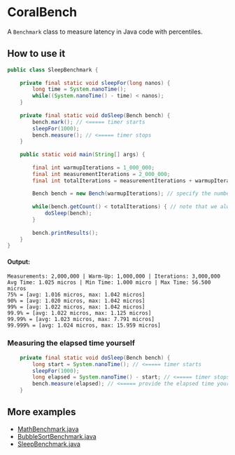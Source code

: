 # CoralBench
A <code>Benchmark</code> class to measure latency in Java code with percentiles.

## How to use it
```Java
public class SleepBenchmark {
	
	private final static void sleepFor(long nanos) {
		long time = System.nanoTime();
		while((System.nanoTime() - time) < nanos);
	}
	
	private final static void doSleep(Bench bench) {
		bench.mark(); // <===== timer starts
		sleepFor(1000);
		bench.measure(); // <===== timer stops
	}
	
	public static void main(String[] args) {
		
		final int warmupIterations = 1_000_000;
		final int measurementIterations = 2_000_000;
		final int totalIterations = measurementIterations + warmupIterations;
		
		Bench bench = new Bench(warmupIterations); // specify the number of warmup iterations to ignore
		
		while(bench.getCount() < totalIterations) { // note that we always perform warmup + measurement iterations
			doSleep(bench);
		}
		
		bench.printResults();
	}
}
```
#### Output:
```Plain
Measurements: 2,000,000 | Warm-Up: 1,000,000 | Iterations: 3,000,000
Avg Time: 1.025 micros | Min Time: 1.000 micro | Max Time: 56.500 micros
75% = [avg: 1.016 micros, max: 1.042 micros]
90% = [avg: 1.020 micros, max: 1.042 micros]
99% = [avg: 1.022 micros, max: 1.042 micros]
99.9% = [avg: 1.022 micros, max: 1.125 micros]
99.99% = [avg: 1.023 micros, max: 7.791 micros]
99.999% = [avg: 1.024 micros, max: 15.959 micros]
```

### Measuring the elapsed time yourself
```Java
	private final static void doSleep(Bench bench) {
		long start = System.nanoTime(); // <===== timer starts
		sleepFor(1000);
		long elapsed = System.nanoTime() - start; // <===== timer stops
		bench.measure(elapsed); // <===== provide the elapsed time yourself
	}
```
## More examples
- [MathBenchmark.java](src/main/java/com/coralblocks/coralbench/example/MathBenchmark.java)
- [BubbleSortBenchmark.java](src/main/java/com/coralblocks/coralbench/example/BubbleSortBenchmark.java)
- [SleepBenchmark.java](src/main/java/com/coralblocks/coralbench/example/SleepBenchmark.java)

